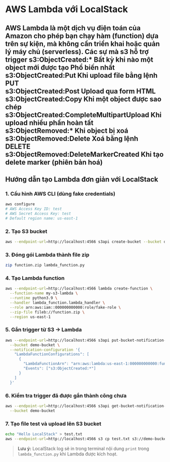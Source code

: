 # AWS Lambda với LocalStack

AWS Lambda là một dịch vụ điện toán của Amazon cho phép bạn chạy hàm (function) dựa trên sự kiện, mà không cần triển khai hoặc quản lý máy chủ (serverless).
Các sự mà s3 hỗ trợ trigger
s3:ObjectCreated:*	Bất kỳ khi nào một object mới được tạo	Phổ biến nhất
s3:ObjectCreated:Put	Khi upload file bằng lệnh PUT	
s3:ObjectCreated:Post	Upload qua form HTML	
s3:ObjectCreated:Copy	Khi một object được sao chép	
s3:ObjectCreated:CompleteMultipartUpload	Khi upload nhiều phần hoàn tất	
s3:ObjectRemoved:*	Khi object bị xoá	
s3:ObjectRemoved:Delete	Xoá bằng lệnh DELETE	
s3:ObjectRemoved:DeleteMarkerCreated	Khi tạo delete marker (phiên bản hoá)
---

## Hướng dẫn tạo Lambda đơn giản với LocalStack

### 1. Cấu hình AWS CLI (dùng fake credentials)
```bash
aws configure
# AWS Access Key ID: test
# AWS Secret Access Key: test
# Default region name: us-east-1
```

### 2. Tạo S3 bucket
```bash
aws --endpoint-url=http://localhost:4566 s3api create-bucket --bucket demo-bucket
```

### 3. Đóng gói Lambda thành file zip
```bash
zip function.zip lambda_function.py
```

### 4. Tạo Lambda function
```bash
aws --endpoint-url=http://localhost:4566 lambda create-function \
  --function-name my-s3-lambda \
  --runtime python3.9 \
  --handler lambda_function.lambda_handler \
  --role arn:aws:iam::000000000000:role/fake-role \
  --zip-file fileb://function.zip \
  --region us-east-1
```

### 5. Gắn trigger từ S3 → Lambda
```bash
aws --endpoint-url=http://localhost:4566 s3api put-bucket-notification-configuration \
  --bucket demo-bucket \
  --notification-configuration '{
    "LambdaFunctionConfigurations": [
      {
        "LambdaFunctionArn": "arn:aws:lambda:us-east-1:000000000000:function:my-s3-lambda",
        "Events": ["s3:ObjectCreated:*"]
      }
    ]
  }'
```

### 6. Kiểm tra trigger đã được gắn thành công chưa
```bash
aws --endpoint-url=http://localhost:4566 s3api get-bucket-notification-configuration \
  --bucket demo-bucket
```

### 7. Tạo file test và upload lên S3 bucket
```bash
echo "Hello LocalStack" > test.txt
aws --endpoint-url=http://localhost:4566 s3 cp test.txt s3://demo-bucket/test.txt
```

> **Lưu ý:**
> LocalStack log sẽ in trong terminal nội dung `print` trong `lambda_function.py` khi Lambda được kích hoạt.
